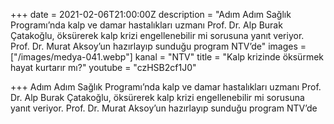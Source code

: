 +++
date = 2021-02-06T21:00:00Z
description = "Adım Adım Sağlık Programı’nda kalp ve damar hastalıkları uzmanı Prof. Dr. Alp Burak Çatakoğlu, öksürerek kalp krizi engellenebilir mi sorusuna yanıt veriyor. Prof. Dr. Murat Aksoy’un hazırlayıp sunduğu program NTV’de"
images = ["/images/medya-041.webp"]
kanal = "NTV"
title = "Kalp krizinde öksürmek hayat kurtarır mı?"
youtube = "czHSB2cf1J0"

+++
Adım Adım Sağlık Programı’nda kalp ve damar hastalıkları uzmanı Prof. Dr. Alp Burak Çatakoğlu, öksürerek kalp krizi engellenebilir mi sorusuna yanıt veriyor. Prof. Dr. Murat Aksoy’un hazırlayıp sunduğu program NTV’de